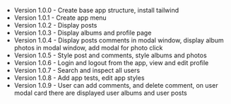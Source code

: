 - Version 1.0.0 - Create base app structure, install tailwind
- Version 1.0.1 - Create app menu
- Version 1.0.2 - Display posts
- Version 1.0.3 - Display albums and profile page
- Version 1.0.4 - Display posts comments in modal window, display album photos in modal window, add modal for photo click
- Version 1.0.5 - Style post and comments, style albums and photos
- Version 1.0.6 - Login and logout from the app, view and edit profile
- Version 1.0.7 - Search and inspect all users
- Version 1.0.8 - Add app tests, edit app styles
- Version 1.0.9 - User can add comments, and delete comment, on user modal card there are displayed user albums and user posts